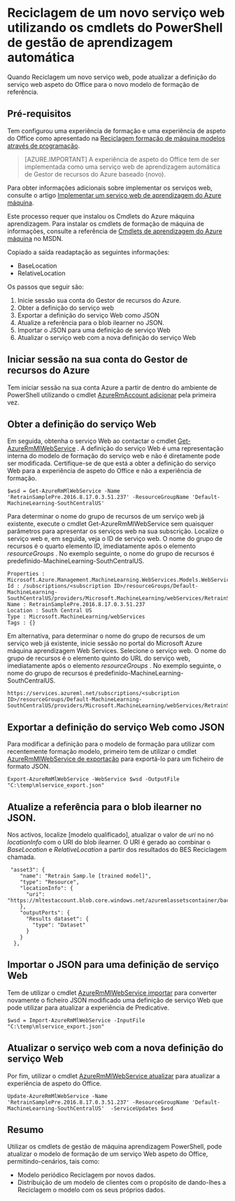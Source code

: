 <properties
    pageTitle="Um novo serviço web utilizando os cmdlets do PowerShell de gestão de aprendizagem máquina de retransmissão | Microsoft Azure"
    description="Aprenda a Reciclagem de um modelo e atualizar o serviço web para utilizar o modelo de recentemente formação em Azure máquina aprender a utilizar os cmdlets do PowerShell de gestão de aprendizagem máquina através de programação."
    services="machine-learning"
    documentationCenter=""
    authors="vDonGlover"
    manager="raymondlaghaeian"
    editor=""/>

<tags
    ms.service="machine-learning"
    ms.workload="data-services"
    ms.tgt_pltfrm="na"
    ms.devlang="na"
    ms.topic="article"
    ms.date="09/27/2016"
    ms.author="v-donglo"/>

# <a name="retrain-a-new-web-service-using-the-machine-learning-management-powershell-cmdlets"></a>Reciclagem de um novo serviço web utilizando os cmdlets do PowerShell de gestão de aprendizagem automática

Quando Reciclagem um novo serviço web, pode atualizar a definição do serviço web aspeto do Office para o novo modelo de formação de referência.  

## <a name="prerequisites"></a>Pré-requisitos

Tem configurou uma experiência de formação e uma experiência de aspeto do Office como apresentado na [Reciclagem formação de máquina modelos através de programação](machine-learning-retrain-models-programmatically.md). 

>[AZURE.IMPORTANT] A experiência de aspeto do Office tem de ser implementada como uma serviço web de aprendizagem automática de Gestor de recursos do Azure baseado (novo). 
 
Para obter informações adicionais sobre implementar os serviços web, consulte o artigo [Implementar um serviço web de aprendizagem do Azure máquina](machine-learning-publish-a-machine-learning-web-service.md).

Este processo requer que instalou os Cmdlets do Azure máquina aprendizagem. Para instalar os cmdlets de formação de máquina de informações, consulte a referência de [Cmdlets de aprendizagem do Azure máquina](https://msdn.microsoft.com/library/azure/mt767952.aspx) no MSDN.

Copiado a saída readaptação as seguintes informações:

* BaseLocation
* RelativeLocation

Os passos que seguir são:

1.  Inicie sessão sua conta do Gestor de recursos do Azure.
2.  Obter a definição do serviço web
3.  Exportar a definição do serviço Web como JSON
4.  Atualize a referência para o blob ilearner no JSON.
5.  Importar o JSON para uma definição de serviço Web
6.  Atualizar o serviço web com a nova definição do serviço Web

## <a name="sign-in-to-your-azure-resource-manager-account"></a>Iniciar sessão na sua conta do Gestor de recursos do Azure

Tem iniciar sessão na sua conta Azure a partir de dentro do ambiente de PowerShell utilizando o cmdlet [AzureRmAccount adicionar](https://msdn.microsoft.com/library/mt619267.aspx) pela primeira vez.

## <a name="get-the-web-service-definition"></a>Obter a definição do serviço Web

Em seguida, obtenha o serviço Web ao contactar o cmdlet [Get-AzureRmMlWebService](https://msdn.microsoft.com/library/mt619267.aspx) . A definição do serviço Web é uma representação interna do modelo de formação do serviço web e não é diretamente pode ser modificada. Certifique-se de que está a obter a definição do serviço Web para a experiência de aspeto do Office e não a experiência de formação.

    $wsd = Get-AzureRmMlWebService -Name 'RetrainSamplePre.2016.8.17.0.3.51.237' -ResourceGroupName 'Default-MachineLearning-SouthCentralUS'

Para determinar o nome do grupo de recursos de um serviço web já existente, execute o cmdlet Get-AzureRmMlWebService sem quaisquer parâmetros para apresentar os serviços web na sua subscrição. Localize o serviço web e, em seguida, veja o ID de serviço web. O nome do grupo de recursos é o quarto elemento ID, imediatamente após o elemento *resourceGroups* . No exemplo seguinte, o nome do grupo de recursos é predefinido-MachineLearning-SouthCentralUS.

    Properties : Microsoft.Azure.Management.MachineLearning.WebServices.Models.WebServicePropertiesForGraph
    Id : /subscriptions/<subscription ID>/resourceGroups/Default-MachineLearning-SouthCentralUS/providers/Microsoft.MachineLearning/webServices/RetrainSamplePre.2016.8.17.0.3.51.237
    Name : RetrainSamplePre.2016.8.17.0.3.51.237
    Location : South Central US
    Type : Microsoft.MachineLearning/webServices
    Tags : {}

Em alternativa, para determinar o nome do grupo de recursos de um serviço web já existente, inicie sessão no portal do Microsoft Azure máquina aprendizagem Web Services. Selecione o serviço web. O nome do grupo de recursos é o elemento quinto do URL do serviço web, imediatamente após o elemento *resourceGroups* . No exemplo seguinte, o nome do grupo de recursos é predefinido-MachineLearning-SouthCentralUS.

    https://services.azureml.net/subscriptions/<subcription ID>/resourceGroups/Default-MachineLearning-SouthCentralUS/providers/Microsoft.MachineLearning/webServices/RetrainSamplePre.2016.8.17.0.3.51.237


## <a name="export-the-web-service-definition-as-json"></a>Exportar a definição do serviço Web como JSON

Para modificar a definição para o modelo de formação para utilizar com recentemente formação modelo, primeiro tem de utilizar o cmdlet [AzureRmMlWebService de exportação](https://msdn.microsoft.com/library/azure/mt767935.aspx) para exportá-lo para um ficheiro de formato JSON.

    Export-AzureRmMlWebService -WebService $wsd -OutputFile "C:\temp\mlservice_export.json"

## <a name="update-the-reference-to-the-ilearner-blob-in-the-json"></a>Atualize a referência para o blob ilearner no JSON.

Nos activos, localize [modelo qualificado], atualizar o valor de *uri* no nó *locationInfo* com o URI do blob ilearner. O URI é gerado ao combinar o *BaseLocation* e *RelativeLocation* a partir dos resultados do BES Reciclagem chamada.

     "asset3": {
        "name": "Retrain Samp.le [trained model]",
        "type": "Resource",
        "locationInfo": {
          "uri": "https://mltestaccount.blob.core.windows.net/azuremlassetscontainer/baca7bca650f46218633552c0bcbba0e.ilearner"
        },
        "outputPorts": {
          "Results dataset": {
            "type": "Dataset"
          }
        }
      },

## <a name="import-the-json-into-a-web-service-definition"></a>Importar o JSON para uma definição de serviço Web

Tem de utilizar o cmdlet [AzureRmMlWebService importar](https://msdn.microsoft.com/library/azure/mt767925.aspx) para converter novamente o ficheiro JSON modificado uma definição de serviço Web que pode utilizar para atualizar a experiência de Predicative.

    $wsd = Import-AzureRmMlWebService -InputFile "C:\temp\mlservice_export.json"


## <a name="update-the-web-service-with-new-web-service-definition"></a>Atualizar o serviço web com a nova definição do serviço Web

Por fim, utilizar o cmdlet [AzureRmMlWebService atualizar](https://msdn.microsoft.com/library/azure/mt767922.aspx) para atualizar a experiência de aspeto do Office.

    Update-AzureRmMlWebService -Name 'RetrainSamplePre.2016.8.17.0.3.51.237' -ResourceGroupName 'Default-MachineLearning-SouthCentralUS'  -ServiceUpdates $wsd

## <a name="summary"></a>Resumo

Utilizar os cmdlets de gestão de máquina aprendizagem PowerShell, pode atualizar o modelo de formação de um serviço Web aspeto do Office, permitindo-cenários, tais como:

* Modelo periódico Reciclagem por novos dados.
* Distribuição de um modelo de clientes com o propósito de dando-lhes a Reciclagem o modelo com os seus próprios dados.
